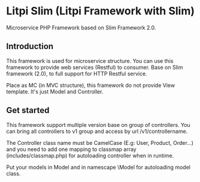 # Litpi Slim (Litpi Framework with Slim) #
Microservice PHP Framework based on Slim Framework 2.0.

## Introduction ##
This framework is used for microservice structure. You can use this framework to provide web services (Restful) to consumer. Base on Slim framework (2.0), to full support for HTTP Restful service.

Place as MC (in MVC structure), this framework do not provide View template. It's just Model and Controller.

## Get started ##
This framework support multiple version base on group of controllers. You can bring all controllers to v1 group and access by url /v1/controllername. 

The Controller class name must be CamelCase (E.g: User, Product, Order...) and you need to add one mapping to classmap array (includes/classmap.php) for autoloading controller when in runtime.

Put your models in Model and in namescape \Model for autoloading model class.
